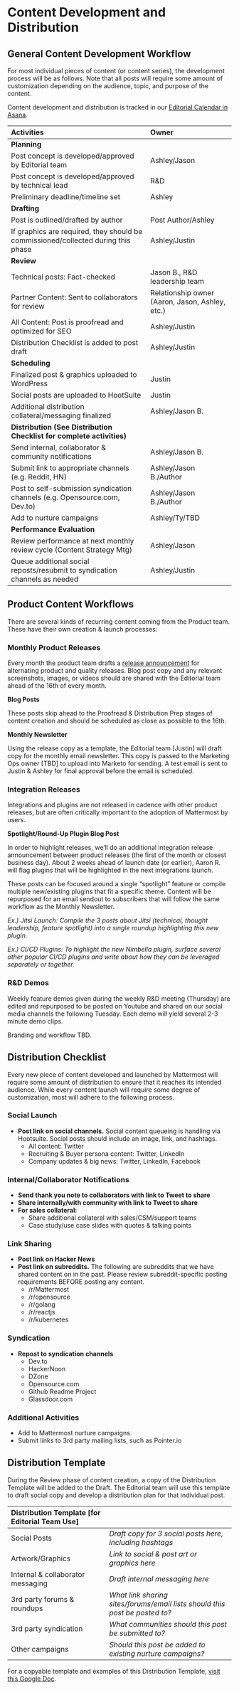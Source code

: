 # Content Development and Distribution

## General Content Development Workflow

For most individual pieces of content \(or content series\), the development process will be as follows. Note that all posts will require some amount of customization depending on the audience, topic, and purpose of the content.

Content development and distribution is tracked in our [Editorial Calendar in Asana](https://app.asana.com/0/1118354383664913/board).

| Activities | Owner |
| :--- | :--- |
| **Planning** |  |
| Post concept is developed/approved by Editorial team | Ashley/Jason |
| Post concept is developed/approved by technical lead | R&D |
| Preliminary deadline/timeline set | Ashley |
| **Drafting** |  |
| Post is outlined/drafted by author | Post Author/Ashley |
| If graphics are required, they should be commissioned/collected during this phase | Ashley/Justin |
| **Review** |  |
| Technical posts: Fact-checked | Jason B., R&D leadership team |
| Partner Content: Sent to collaborators for review | Relationship owner \(Aaron, Jason, Ashley, etc.\) |
| All Content: Post is proofread and optimized for SEO | Ashley/Justin |
| Distribution Checklist is added to post draft | Ashley/Justin |
| **Scheduling** |  |
| Finalized post & graphics uploaded to WordPress | Justin |
| Social posts are uploaded to HootSuite | Justin |
| Additional distribution collateral/messaging finalized | Ashley/Jason B. |
| **Distribution \(See Distribution Checklist for complete activities\)** |  |
| Send internal, collaborator & community notifications | Ashley/Jason B. |
| Submit link to appropriate channels \(e.g. Reddit, HN\) | Ashley/Jason B./Author |
| Post to self-submission syndication channels \(e.g. Opensource.com, Dev.to\) | Ashley/Jason B./Author |
| Add to nurture campaigns | Ashley/Ty/TBD |
| **Performance Evaluation** |  |
| Review performance at next monthly review cycle \(Content Strategy Mtg\) | Ashley/Jason |
| Queue additional social reposts/resubmit to syndication channels as needed | Ashley/Justin |

## Product Content Workflows

There are several kinds of recurring content coming from the Product team. These have their own creation & launch processes:

### Monthly Product Releases

Every month the product team drafts a [release announcement](https://handbook.mattermost.com/operations/messaging-and-math/how-to-guides-for-m-and-m/how-to-create-release-announcements) for alternating product and quality releases. Blog post copy and any relevant screenshots, images, or videos should are shared with the Editorial team ahead of the 16th of every month.

**Blog Posts**

These posts skip ahead to the Proofread & Distribution Prep stages of content creation and should be scheduled as close as possible to the 16th.

**Monthly Newsletter**

Using the release copy as a template, the Editorial team \[Justin\] will draft copy for the monthly email newsletter. This copy is passed to the Marketing Ops owner \[TBD\] to upload into Marketo for sending. A test email is sent to Justin & Ashley for final approval before the email is scheduled.

### Integration Releases

Integrations and plugins are not released in cadence with other product releases, but are often critically important to the adoption of Mattermost by users.

**Spotlight/Round-Up Plugin Blog Post**

In order to highlight releases, we’ll do an additional integration release announcement between product releases \(the first of the month or closest business day\). About 2 weeks ahead of launch date \(or earlier\), Aaron R. will flag plugins that will be highlighted in the next integrations launch.

These posts can be focused around a single “spotlight” feature or compile multiple new/existing plugins that fit a specific theme. Content will be repurposed for an email sendout to subscribers that will follow the same workflow as the Monthly Newsletter.

_Ex.\) Jitsi Launch: Compile the 3 posts about Jitsi \(technical, thought leadership, feature spotlight\) into a single roundup highlighting this new plugin._

_Ex.\) CI/CD Plugins: To highlight the new Nimbella plugin, surface several other popular CI/CD plugins and write about how they can be leveraged separately or together._

### R&D Demos

Weekly feature demos given during the weekly R&D meeting \(Thursday\) are edited and repurposed to be posted on Youtube and shared on our social media channels the following Tuesday. Each demo will yield several 2-3 minute demo clips.

Branding and workflow TBD.

## Distribution Checklist

Every new piece of content developed and launched by Mattermost will require some amount of distribution to ensure that it reaches its intended audience. While every content launch will require some degree of customization, most will adhere to the following process.

### Social Launch

* **Post link on social channels.** Social content queueing is handling via Hootsuite. Social posts should include an image, link, and hashtags. 
  * All content: Twitter
  * Recruiting & Buyer persona content: Twitter, LinkedIn 
  * Company updates & big news: Twitter, LinkedIn, Facebook

### Internal/Collaborator Notifications

* **Send thank you note to collaborators with link to Tweet to share**
* **Share internally/with community with link to Tweet to share**
* **For sales collateral:**
  * Share additional collateral with sales/CSM/support teams
  * Case study/use case slides with quotes & talking points

### Link Sharing

* **Post link on Hacker News**
* **Post link on subreddits.** The following are subreddits that we have shared content on in the past. Please review subreddit-specific posting requirements BEFORE posting any content. 
  * /r/Mattermost
  * /r/opensource
  * /r/golang
  * /r/reactjs
  * /r/kubernetes

### Syndication

* **Repost to syndication channels**
  * Dev.to
  * HackerNoon
  * DZone
  * Opensource.com
  * Github Readme Project
  * Glassdoor.com

### Additional Activities

* Add to Mattermost nurture campaigns
* Submit links to 3rd party mailing lists, such as Pointer.io

## Distribution Template

During the Review phase of content creation, a copy of the Distribution Template will be added to the Draft. The Editorial team will use this template to draft social copy and develop a distribution plan for that individual post.

| Distribution Template \[for Editorial Team Use\] |  |
| :--- | :--- |
| Social Posts | _Draft copy for 3 social posts here, including hashtags_ |
| Artwork/Graphics | _Link to social & post art or graphics here_ |
| Internal & collaborator messaging | _Draft internal messaging here_ |
| 3rd party forums & roundups | _What link sharing sites/forums/email lists should this post be posted to?_ |
| 3rd party syndication | _What communities should this post be submitted to?_ |
| Other campaigns | _Should this post be added to existing nurture campaigns?_ |

For a copyable template and examples of this Distribution Template, [visit this Google Doc](https://docs.google.com/document/d/19iDIxs8X7TdtgD1rt4o6kA3cZLO8JUTgg6e17_NDWAg/edit?usp=sharing).

